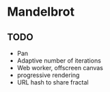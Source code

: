 # Mandelbrot

## TODO
* Pan
* Adaptive number of iterations
* Web worker, offscreen canvas
* progressive rendering
* URL hash to share fractal
